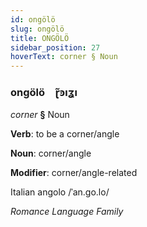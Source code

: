 ```yaml
---
id: ongölö
slug: ongölö
title: ONGÖLÖ
sidebar_position: 27
hoverText: corner § Noun
---
```


### ongölö&emsp;<span kind="abugida">ɽ̃ꜿıʓı</span>

*corner* **§** Noun

**Verb**: to be a corner/angle

**Noun**: corner/angle

**Modifier**: corner/angle-related

Italian angolo /ˈan.ɡo.lo/

*Romance Language Family*